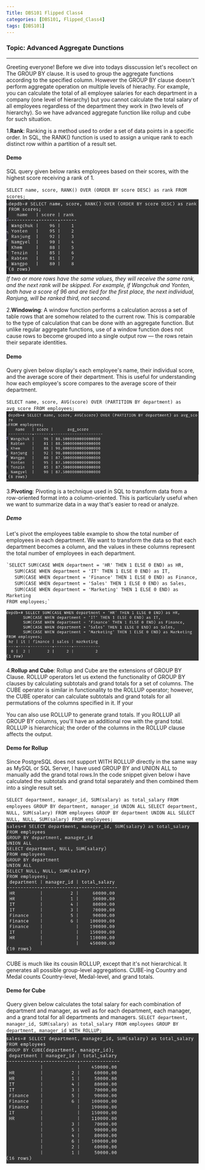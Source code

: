 ```yaml
---
Title: DBS101 Flipped Class4
categories: [DBS101, Flipped_Class4]
tags: [DBS101]
---
```

### Topic: Advanced Aggregate Dunctions
---
Greeting everyone! Before we dive into todays disscussion let's recollect on The GROUP BY clause. It is used to group the aggregate functions according to the specified column. However the GROUP BY clause doesn't perform aggregate operation on multiple levels of hierachy. For example, you can calculate the total of all employee salaries for each department in a company (one level of hierarchy) but you cannot calculate the total salary of all employees regardless of the department they work in (two levels of hierarchy). So we have advanced aggregate function like rollup and cube for such situation.

1.**Rank**: Ranking is a method used to order a set of data points in a specific order. In SQL, the RANK() function is used to assign a unique rank to each distinct row within a partition of a result set. 

#### Demo
SQL query given below ranks employees based on their scores, with the highest score receiving a rank of 1.

` SELECT name, score, RANK() OVER (ORDER BY score DESC) as rank
FROM scores; `
![alt text](<Screenshot from 2024-03-17 18-28-15.png>)
*If two or more rows have the same values, they will receive the same rank, and the next rank will be skipped. For example, if  Wangchuk and Yonten, both have a score of 96 and are tied for the first place, the next individual, Ranjung, will be ranked third, not second.*

2.**Windowing**: A window function performs a calculation across a set of table rows that are somehow related to the current row. This is comparable to the type of calculation that can be done with an aggregate function. But unlike regular aggregate functions, use of a window function does not cause rows to become grouped into a single output row — the rows retain their separate identities. 

#### Demo
Query given below display's each employee's name, their individual score, and the average score of their department. This is useful for understanding how each employee's score compares to the average score of their department.

`SELECT name, score, AVG(score) OVER (PARTITION BY department) as avg_score
FROM employees;`
![alt text](<Screenshot from 2024-03-17 18-33-58.png>)

3.**Pivoting**: Pivoting is a technique used in SQL to transform data from a row-oriented format into a column-oriented. This is particularly useful when we want to summarize data in a way that's easier to read or analyze.

##### Demo
Let's pivot the employees table example to show the total number of employees in each department. We want to transform the data so that each department becomes a column, and the values in these columns represent the total number of employees in each department.

    `SELECT SUM(CASE WHEN department = 'HR' THEN 1 ELSE 0 END) as HR,
       SUM(CASE WHEN department = 'IT' THEN 1 ELSE 0 END) as IT,
       SUM(CASE WHEN department = 'Finance' THEN 1 ELSE 0 END) as Finance,
       SUM(CASE WHEN department = 'Sales' THEN 1 ELSE 0 END) as Sales,
       SUM(CASE WHEN department = 'Marketing' THEN 1 ELSE 0 END) as Marketing
    FROM employees;`

![alt text](<Screenshot from 2024-03-17 21-49-22.png>)


4.**Rollup and Cube**: Rollup and Cube are the extensions of GROUP BY Clause. ROLLUP operators let us extend the functionality of GROUP BY clauses by calculating subtotals and grand totals for a set of columns. The CUBE operator is similar in functionality to the ROLLUP operator; however, the CUBE operator can calculate subtotals and grand totals for all permutations of the columns specified in it. If your 

You can also use ROLLUP to generate grand totals. If you ROLLUP all GROUP BY columns, you'll have an additional row with the grand total. ROLLUP is hierarchical; the order of the columns in the ROLLUP clause affects the output.
#### Demo for Rollup
Since PostgreSQL does not support WITH ROLLUP directly in the same way as MySQL or SQL Server, I have used GROUP BY and UNION ALL to manually add the grand total rows.In the code snippet given below 
i have calculated the subtotals and grand total separately and then combined them into a single result set.

`SELECT department, manager_id, SUM(salary) as total_salary
FROM employees
GROUP BY department, manager_id
UNION ALL
SELECT department, NULL, SUM(salary)
FROM employees
GROUP BY department
UNION ALL
SELECT NULL, NULL, SUM(salary)
FROM employees;
`
![alt text](<Screenshot from 2024-03-18 01-00-57.png>)


CUBE is much like its cousin ROLLUP, except that it's not hierarchical. It generates all possible group-level aggregations. CUBE-ing Country and Medal counts Country-level, Medal-level, and grand totals.

#### **Demo for Cube**
Query given below calculates the total salary for each combination of department and manager, as well as for each department, each manager, and a grand total for all departments and managers.
`SELECT department, manager_id, SUM(salary) as total_salary
FROM employees
GROUP BY department, manager_id WITH ROLLUP;
`
![alt text](<Screenshot from 2024-03-18 01-00-42.png>)